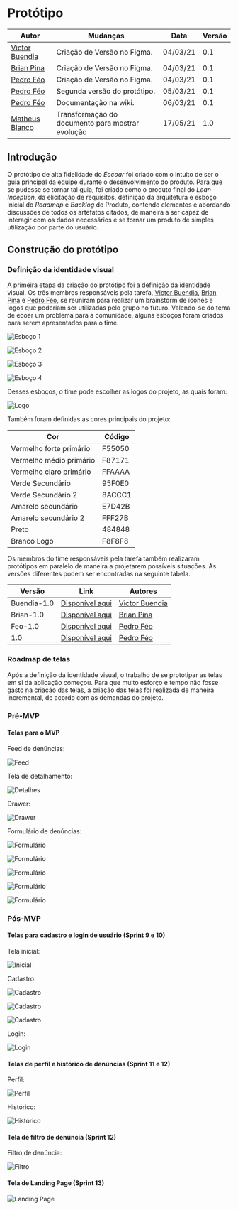 # Protótipo

| Autor                                               | Mudanças                                         | Data     | Versão |
| --------------------------------------------------- | ------------------------------------------------ | -------- | ------ |
| [Victor Buendia](https://github.com/Victor-Buendia) | Criação de Versão no Figma.                      | 04/03/21 | 0.1    |
| [Brian Pina](https://github.com/DLBrianPina)        | Criação de Versão no Figma.                      | 04/03/21 | 0.1    |
| [Pedro Féo](https://github.com/Phe0)                | Criação de Versão no Figma.                      | 04/03/21 | 0.1    |
| [Pedro Féo](https://github.com/Phe0)                | Segunda versão do protótipo.                     | 05/03/21 | 0.1    |
| [Pedro Féo](https://github.com/Phe0)                | Documentação na wiki.                            | 06/03/21 | 0.1    |
| [Matheus Blanco](https://github.com/MatheusBlanco)  | Transformação do documento para mostrar evolução | 17/05/21 | 1.0    |

## Introdução

O protótipo de alta fidelidade do _Eccoar_ foi criado com o intuito de ser o guia principal da equipe durante o desenvolvimento do produto. Para que se pudesse se tornar tal guia, foi criado como o produto final do _Lean Inception_, da elicitação de requisitos, definição da arquitetura e esboço inicial do _Roadmap_ e _Backlog_ do Produto, contendo elementos e abordando discussões de todos os artefatos citados, de maneira a ser capaz de interagir com os dados necessários e se tornar um produto de simples utilização por parte do usuário.

## Construção do protótipo

### Definição da identidade visual

A primeira etapa da criação do protótipo foi a definição da identidade visual. Os três membros responsáveis pela tarefa, [Victor Buendia](https://github.com/Victor-Buendia), [Brian Pina](https://github.com/DLBrianPina) e [Pedro Féo](https://github.com/Phe0), se reuniram para realizar um brainstorm de ícones e logos que poderiam ser utilizadas pelo grupo no futuro. Valendo-se do tema de ecoar um problema para a comunidade, alguns esboços foram criados para serem apresentados para o time.

![Esboço 1](../../assets/img/produto/Prototipo/esboco1.jpg)

![Esboço 2](../../assets/img/produto/Prototipo/esboco2.jpg)

![Esboço 3](../../assets/img/produto/Prototipo/esboco4.jpg)

![Esboço 4](../../assets/img/produto/Prototipo/esboco3.jpg)

Desses esboços, o time pode escolher as logos do projeto, as quais foram:

![Logo](../../assets/img/produto/Prototipo/Logo.png)

Também foram definidas as cores principais do projeto:

| Cor                     | Código |
| ----------------------- | ------ |
| Vermelho forte primário | F55050 |
| Vermelho médio primário | F87171 |
| Vermelho claro primário | FFAAAA |
| Verde Secundário        | 95F0E0 |
| Verde Secundário 2      | 8ACCC1 |
| Amarelo secundário      | E7D42B |
| Amarelo secundário 2    | FFF27B |
| Preto                   | 484848 |
| Branco Logo             | F8F8F8 |

Os membros do time responsáveis pela tarefa também realizaram protótipos em paralelo de maneira a projetarem possíveis situações. As versões diferentes podem ser encontradas na seguinte tabela.

| Versão      | Link                                                                                                                     | Autores                                             |
| ----------- | ------------------------------------------------------------------------------------------------------------------------ | --------------------------------------------------- |
| Buendia-1.0 | [Disponível aqui](https://www.figma.com/proto/y5ak8SDlqgaPKGfPIble7R/Projeto-Eccoar?node-id=32%3A133&scaling=scale-down) | [Victor Buendia](https://github.com/Victor-Buendia) |
| Brian-1.0   | [Disponível aqui](https://www.figma.com/proto/y5ak8SDlqgaPKGfPIble7R/Projeto-Eccoar?node-id=113%3A0&scaling=min-zoom)    | [Brian Pina](https://github.com/DLBrianPina)        |
| Feo-1.0     | [Disponível aqui](https://www.figma.com/proto/y5ak8SDlqgaPKGfPIble7R/Projeto-Eccoar?node-id=81%3A469&scaling=min-zoom)   | [Pedro Féo](https://github.com/Phe0)                |
| 1.0         | [Disponível aqui](https://www.figma.com/proto/y5ak8SDlqgaPKGfPIble7R/Projeto-Eccoar?node-id=123%3A859&scaling=min-zoom)  | [Pedro Féo](https://github.com/Phe0)                |

### Roadmap de telas

Após a definição da identidade visual, o trabalho de se prototipar as telas em si da aplicação começou. Para que muito esforço e tempo não fosse gasto na criação das telas, a criação das telas foi realizada de maneira incremental, de acordo com as demandas do projeto.

### Pré-MVP

#### Telas para o MVP

Feed de denúncias:

![Feed](../../assets/img/produto/Prototipo/Feed.png)

Tela de detalhamento:

![Detalhes](../../assets/img/produto/Prototipo/Detalhes.png)

Drawer:

![Drawer](../../assets/img/produto/Prototipo/Drawer.png)

Formulário de denúncias:

![Formulário](../../assets/img/produto/Prototipo/Create1.png)

![Formulário](../../assets/img/produto/Prototipo/Create2.png)

![Formulário](../../assets/img/produto/Prototipo/Create3.png)

![Formulário](../../assets/img/produto/Prototipo/Create4.png)

![Formulário](../../assets/img/produto/Prototipo/Create5.png)

### Pós-MVP

#### Telas para cadastro e login de usuário (Sprint 9 e 10)

Tela inicial:

![Inicial](../../assets/img/produto/Prototipo/Main.png)

Cadastro:

![Cadastro](../../assets/img/produto/Prototipo/Cadastro1.png)

![Cadastro](../../assets/img/produto/Prototipo/Cadastro2.png)

![Cadastro](../../assets/img/produto/Prototipo/Cadastro3.png)

Login:

![Login](../../assets/img/produto/Prototipo/Login.png)

#### Telas de perfil e histórico de denúncias (Sprint 11 e 12)

Perfil:

![Perfil](../../assets/img/produto/Prototipo/Profile.png)

Histórico:

![Histórico](../../assets/img/produto/Prototipo/Historic.png)

#### Tela de filtro de denúncia (Sprint 12)

Filtro de denúncia:

![Filtro](../../assets/img/produto/Prototipo/Filter.png)

#### Tela de Landing Page (Sprint 13)

![Landing Page](../../assets/img/produto/Prototipo/Sobre.png)
